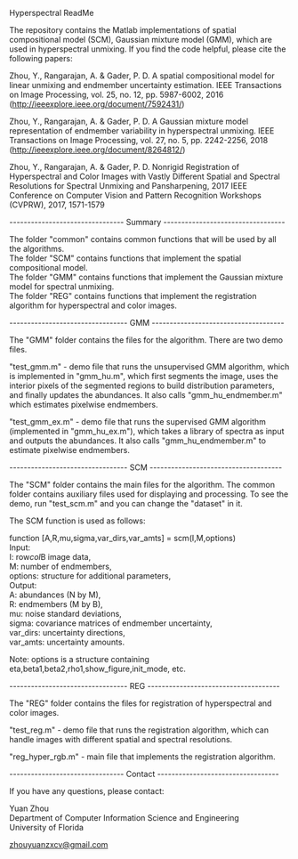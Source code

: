 Hyperspectral ReadMe

The repository contains the Matlab implementations of spatial compositional model (SCM), Gaussian mixture model (GMM), which are used in hyperspectral unmixing. If you find the code helpful, please cite the following papers: 

Zhou, Y., Rangarajan, A. & Gader, P. D. A spatial compositional model for linear unmixing and endmember uncertainty estimation. IEEE Transactions on Image Processing, vol. 25, no. 12, pp. 5987-6002, 2016  
(http://ieeexplore.ieee.org/document/7592431/)

Zhou, Y., Rangarajan, A. & Gader, P. D. A Gaussian mixture model representation of endmember variability in hyperspectral unmixing. IEEE Transactions on Image Processing, vol. 27, no. 5, pp. 2242-2256, 2018  
(http://ieeexplore.ieee.org/document/8264812/)

Zhou, Y., Rangarajan, A. & Gader, P. D. Nonrigid Registration of Hyperspectral and Color Images with Vastly Different Spatial and Spectral Resolutions for Spectral Unmixing and Pansharpening, 2017 IEEE Conference on Computer Vision and Pattern Recognition Workshops (CVPRW), 2017, 1571-1579

-------------------------------- Summary ----------------------------------

The folder "common" contains common functions that will be used by all the algorithms.  
The folder "SCM" contains functions that implement the spatial compositional model.  
The folder "GMM" contains functions that implement the Gaussian mixture model for spectral unmixing.  
The folder "REG" contains functions that implement the registration algorithm for hyperspectral and color images.  

--------------------------------- GMM -------------------------------------

The "GMM" folder contains the files for the algorithm. There are two demo files. 

"test_gmm.m" - demo file that runs the unsupervised GMM algorithm, which is implemented in "gmm_hu.m", which first segments the image, uses the interior pixels of the segmented regions to build distribution parameters, and finally updates the abundances. It also calls "gmm_hu_endmember.m" which estimates pixelwise endmembers.

"test_gmm_ex.m" - demo file that runs the supervised GMM algorithm (implemented in "gmm_hu_ex.m"), which takes a library of spectra as input and outputs the abundances. It also calls "gmm_hu_endmember.m" to estimate pixelwise endmembers.

--------------------------------- SCM -------------------------------------

The "SCM" folder contains the main files for the algorithm. The common folder contains auxiliary files used for displaying and processing. To see the demo, run "test_scm.m" and you can change the "dataset" in it.

The SCM function is used as follows: 

function [A,R,mu,sigma,var_dirs,var_amts] = scm(I,M,options)  
Input:  
  I: row*col*B image data,  
  M: number of endmembers,  
  options: structure for additional parameters,  
Output:  
  A: abundances (N by M),  
  R: endmembers (M by B),  
  mu: noise standard deviations,  
  sigma: covariance matrices of endmember uncertainty,  
  var_dirs: uncertainty directions,  
  var_amts: uncertainty amounts.  

Note: options is a structure containing eta,beta1,beta2,rho1,show_figure,init_mode, etc.

--------------------------------- REG -------------------------------------

The "REG" folder contains the files for registration of hyperspectral and color images.  

"test_reg.m" - demo file that runs the registration algorithm, which can handle images with different spatial and spectral resolutions.  

"reg_hyper_rgb.m" - main file that implements the registration algorithm.  

-------------------------------- Contact ----------------------------------

If you have any questions, please contact:

Yuan Zhou  
Department of Computer Information Science and Engineering  
University of Florida  

zhouyuanzxcv@gmail.com

